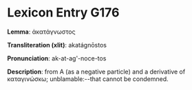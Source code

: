 # Lexicon Entry G176

**Lemma**: ἀκατάγνωστος

**Transliteration (xlit)**: akatágnōstos

**Pronunciation**: ak-at-ag'-noce-tos

**Description**:
from Α (as a negative particle) and a derivative of καταγινώσκω; unblamable:--that cannot be condemned.
